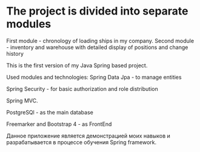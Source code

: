 
# The project is divided into separate modules 
First module - chronology of loading ships in my company.
Second module - inventory and warehouse with detailed display of positions and change history



This is the first version of my Java Spring based project.

Used modules and technologies:
Spring Data Jpa - to manage entities

Spring Security - for basic authorization and role distribution

Spring MVC.

PostgreSQl - as the main database

Freemarker and Bootstrap 4 - as FrontEnd

Данное приложение является демонстрацией моих навыков и разрабатывается в процессе обучения Spring framework.


